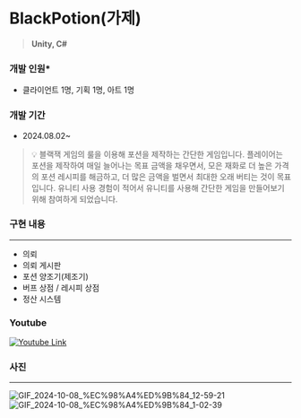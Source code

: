 # BlackPotion(가제)

> **Unity, C#**

### 개발 인원*

- 클라이언트 1명,  기획 1명, 아트 1명

### 개발 기간

- 2024.08.02~


>💡 블랙잭 게임의 룰을 이용해 포션을 제작하는 간단한 게임입니다.
플레이어는 포션을 제작하여 매일 늘어나는 목표 금액을 채우면서, 모은 재화로 더 높은 가격의 포션 레시피를 해금하고, 더 많은 금액을 벌면서 최대한 오래 버티는 것이 목표입니다.
유니티 사용 경험이 적어서 유니티를 사용해 간단한 게임을 만들어보기 위해 참여하게 되었습니다.

### 구현 내용

---

- 의뢰
- 의뢰 게시판
- 포션 양조기(제조기)
- 버프 상점 / 레시피 상점
- 정산 시스템

### Youtube

[![Youtube Link](http://img.youtube.com/vi/GJRqFG3yMcA/0.jpg)](https://www.youtube.com/watch?v=GJRqFG3yMcA)

### 사진

---

![GIF_2024-10-08_%EC%98%A4%ED%9B%84_12-59-21](https://github.com/user-attachments/assets/0ab7466c-bab5-4ff9-bed0-e2b8545bb39d)
![GIF_2024-10-08_%EC%98%A4%ED%9B%84_1-02-39](https://github.com/user-attachments/assets/0f168417-90e0-4ce4-97e6-9957199dc8f9)
